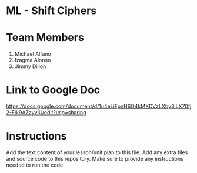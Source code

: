 # ML - Shift Ciphers
# Team Members
1. Michael Alfano
2. Izagma Alonso
3. Jimmy Dillon

# Link to Google Doc
https://docs.google.com/document/d/1u4eLiFpnH6Q4kMXDVzLXby3lLX70fj2-Fik9AZzyvlU/edit?usp=sharing

# Instructions
Add the text content of your lesson/unit plan to this file. Add any extra files and source code to this repository. Make sure to provide any instructions needed to run the code.
